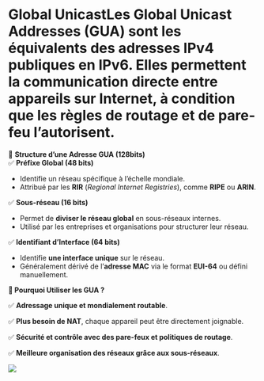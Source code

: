 # Global UnicastLes **Global Unicast Addresses (GUA)** sont les **équivalents des adresses IPv4 publiques** en IPv6. Elles permettent **la communication directe entre appareils sur Internet**, à condition que les règles de routage et de pare-feu l’autorisent.

📌 **Structure d’une Adresse GUA (128bits)**  
✅ **Préfixe Global (48 bits)**

- Identifie un réseau spécifique à l’échelle mondiale.
- Attribué par les **RIR** (*Regional Internet Registries*), comme **RIPE** ou **ARIN**.

✅ **Sous-réseau (16 bits)**

- Permet de **diviser le réseau global** en sous-réseaux internes.
- Utilisé par les entreprises et organisations pour structurer leur réseau.

✅ **Identifiant d’Interface (64 bits)**

- Identifie **une interface unique** sur le réseau.
- Généralement dérivé de l’**adresse MAC** via le format **EUI-64** ou défini manuellement.

**📡 Pourquoi Utiliser les GUA ?**

✅ **Adressage unique et mondialement routable**.

✅ **Plus besoin de NAT**, chaque appareil peut être directement joignable.

✅ **Sécurité et contrôle avec des pare-feux et politiques de routage**.

✅ **Meilleure organisation des réseaux grâce aux sous-réseaux**.



![](../../../media/Cours-Bases-des-réseaux-Global-Unicast-image1.png)

